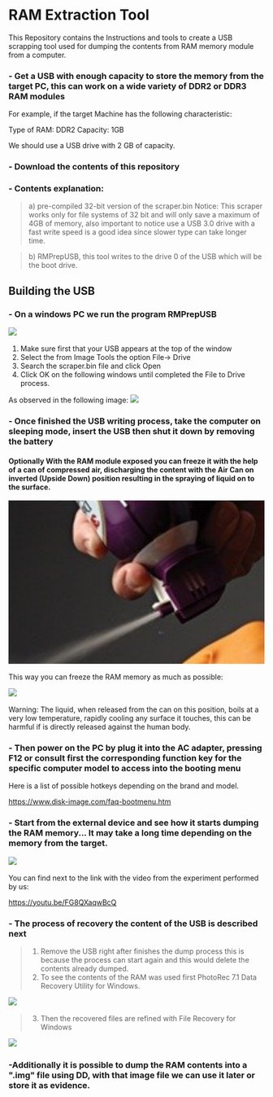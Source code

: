 # RAM Extraction Tool
This Repository contains the Instructions and tools to create a USB scrapping tool used for dumping the contents from RAM memory module from a computer.


### - Get a USB with enough capacity to store the memory from the target PC, this can work on a wide variety of DDR2 or DDR3 RAM modules

For example, if the target Machine has the following characteristic: 

Type of RAM:  DDR2
Capacity: 1GB

We should use a USB drive with 2 GB of capacity.

### - Download the contents of this repository 

### - Contents explanation:

> a) pre-compiled 32-bit version of the scraper.bin
Notice: This scraper works only for file systems of 32 bit and will only save a maximum of 4GB of memory, also important to notice use a USB 3.0 drive with a fast write speed is a good idea since slower type can take longer time.

> b) RMPrepUSB, this tool writes to the drive 0 of the USB which will be the boot drive.

## Building the USB

### - On a windows PC we run the program RMPrepUSB

![](https://github.com/jluisftapia/RAMExtraction/blob/master/Images/RMPrepUSB.png)

1) Make sure first that your USB appears at the top of the window
2) Select the from Image Tools the option File-> Drive 
3) Search the scraper.bin file and click Open
4) Click OK on the following windows until completed the File to Drive process.

As observed in the following image:
![](https://github.com/jluisftapia/RAMExtraction/blob/master/Images/USB-preparation.png)

### - Once finished the USB writing process, take the computer on sleeping mode, insert the USB then shut it down by removing the battery

#### Optionally  With the RAM module exposed you can freeze it with the help of a can of compressed air, discharging the content with the Air Can on inverted (Upside Down) position resulting in the spraying of liquid on to the surface. 

![](https://github.com/jluisftapia/RAMExtraction/blob/master/Images/compresedair.png)

This way you can freeze the RAM memory as much as possible:

![](https://github.com/jluisftapia/RAMExtraction/blob/master/Images/freezemem.png)

Warning: The liquid, when released from the can on this position, boils at a very low temperature, rapidly cooling any surface it touches, this can be harmful if is directly released against the human body.   

### - Then power on the PC by plug it into the AC adapter, pressing F12 or consult first the corresponding function key for the specific computer model to access into the booting menu

Here is a list of possible hotkeys depending on the brand and model.

https://www.disk-image.com/faq-bootmenu.htm

### - Start from the external device and see how it starts dumping the RAM memory... It may take a long time depending on the memory from the target.

![](https://github.com/jluisftapia/RAMExtraction/blob/master/Images/dumprocess.jpg)

You can find next to the link with the video from the experiment performed by us: 

https://youtu.be/FG8QXaqwBcQ

### - The process of recovery the content of the USB is described next

> 1. Remove the USB right after finishes the dump process this is because the process can start again and this would delete the contents already dumped.
> 2. To see the contents of the RAM was used first PhotoRec 7.1 Data Recovery Utility for Windows.

![](https://github.com/jluisftapia/RAMExtraction/blob/master/Images/photorec.png)

> 3. Then the recovered files are refined with File Recovery for Windows

![](https://github.com/jluisftapia/RAMExtraction/blob/master/Images/FileRecovery.png)

### -Additionally it is possible to dump the RAM contents into a ".img" file using DD, with that image file we can use it later or store it as evidence.
